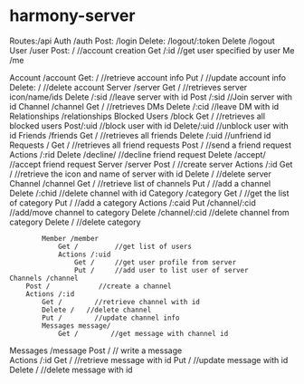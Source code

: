 # harmony-server

Routes:/api
	Auth /auth
		Post: /login
		Delete: /logout/:token
		Delete /logout
	User /user
Post: /             //account creation
Get /:id		//get user specified by user
		Me /me

Account /account
				Get: /        //retrieve account info
				Put /       //update account info
				Delete: /   //delete account
			Server /server
				Get /   //retrieves server icon/name/ids
				Delete /:sid   //leave server with id
				Post /:sid      //Join server with id
			Channel /channel
				Get /   //retrieves DMs
				Delete /:cid  //leave DM with id
			Relationships /relationships
			Blocked Users  /block
				Get /   //retrieves all blocked users
				Post/:uid  //block user with id
				Delete/:uid //unblock user with id
				Friends  /friends
					Get /     //retrieves all friends
					Delete /:uid    //unfriend id
					Requests /
						Get /      //retrieves all friend requests
						Post / 	  //send a friend request
						Actions /:rid
							Delete /decline/   //decline friend request
							Delete /accept/	    //accept friend request
	Server /server
		Post /     //create server
		Actions /:id
			Get /         //retrieve the icon and name of server with id
			Delete /    //delete server
			Channel /channel
				Get /     //retrieve list of channels
				Put /     //add a channel
				Delete /:chid     //delete channel with id
			Category /category
				Get /    //get the list of category
				Put /    //add a category
				Actions /:caid
					Put /channel/:cid    //add/move channel to category
					Delete /channel/:cid   //delete channel from category
					Delete /     //delete category
  
			Member /member
				Get /         //get list of users
				Actions /:uid
					Get /     //get user profile from server
					Put /     //add user to list user of server
	Channels /channel
		Post /            //create a channel
		Actions /:id
			Get /        //retrieve channel with id
			Delete /   //delete channel
			Put /        //update channel info
			Messages message/
				Get /        //get message with channel id
Messages /message
  Post /           // write a message			
      Actions /:id
        Get /     //retrieve message with id
        Put /     //update message with id
        Delete /   //delete message with id	

